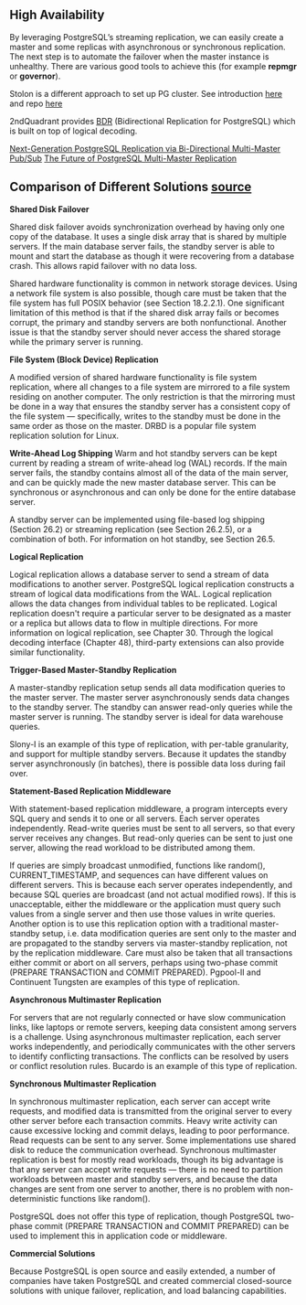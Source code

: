 ## High Availability

By leveraging PostgreSQL’s streaming replication, we can easily create a master and some replicas with asynchronous or synchronous replication. The next step is to automate the failover when the master instance is unhealthy. There are various good tools to achieve this (for example **repmgr** or **governor**).

Stolon is a different approach to set up PG cluster. See introduction [here](https://sgotti.dev/post/stolon-introduction/) and repo [here](https://github.com/sorintlab/stolon)

2ndQuadrant provides [BDR](https://wiki.postgresql.org/wiki/Multimaster) (Bidirectional Replication for PostgreSQL) which is built on top of logical decoding.

[Next-Generation PostgreSQL Replication via Bi-Directional Multi-Master Pub/Sub](https://www.youtube.com/watch?v=PEEsNOrD6BM)
[The Future of PostgreSQL Multi-Master Replication](https://www.youtube.com/watch?v=4klaPUjbMZo)

## Comparison of Different Solutions [source](https://www.postgresql.org/docs/12/different-replication-solutions.html)
**Shared Disk Failover**

Shared disk failover avoids synchronization overhead by having only one copy of the database. It uses a single disk array that is shared by multiple servers. If the main database server fails, the standby server is able to mount and start the database as though it were recovering from a database crash. This allows rapid failover with no data loss.

Shared hardware functionality is common in network storage devices. Using a network file system is also possible, though care must be taken that the file system has full POSIX behavior (see Section 18.2.2.1). One significant limitation of this method is that if the shared disk array fails or becomes corrupt, the primary and standby servers are both nonfunctional. Another issue is that the standby server should never access the shared storage while the primary server is running.

**File System (Block Device) Replication**

A modified version of shared hardware functionality is file system replication, where all changes to a file system are mirrored to a file system residing on another computer. The only restriction is that the mirroring must be done in a way that ensures the standby server has a consistent copy of the file system — specifically, writes to the standby must be done in the same order as those on the master. DRBD is a popular file system replication solution for Linux.

**Write-Ahead Log Shipping**
Warm and hot standby servers can be kept current by reading a stream of write-ahead log (WAL) records. If the main server fails, the standby contains almost all of the data of the main server, and can be quickly made the new master database server. This can be synchronous or asynchronous and can only be done for the entire database server.

A standby server can be implemented using file-based log shipping (Section 26.2) or streaming replication (see Section 26.2.5), or a combination of both. For information on hot standby, see Section 26.5.

**Logical Replication**

Logical replication allows a database server to send a stream of data modifications to another server. PostgreSQL logical replication constructs a stream of logical data modifications from the WAL. Logical replication allows the data changes from individual tables to be replicated. Logical replication doesn't require a particular server to be designated as a master or a replica but allows data to flow in multiple directions. For more information on logical replication, see Chapter 30. Through the logical decoding interface (Chapter 48), third-party extensions can also provide similar functionality.

**Trigger-Based Master-Standby Replication**

A master-standby replication setup sends all data modification queries to the master server. The master server asynchronously sends data changes to the standby server. The standby can answer read-only queries while the master server is running. The standby server is ideal for data warehouse queries.

Slony-I is an example of this type of replication, with per-table granularity, and support for multiple standby servers. Because it updates the standby server asynchronously (in batches), there is possible data loss during fail over.

**Statement-Based Replication Middleware**

With statement-based replication middleware, a program intercepts every SQL query and sends it to one or all servers. Each server operates independently. Read-write queries must be sent to all servers, so that every server receives any changes. But read-only queries can be sent to just one server, allowing the read workload to be distributed among them.

If queries are simply broadcast unmodified, functions like random(), CURRENT_TIMESTAMP, and sequences can have different values on different servers. This is because each server operates independently, and because SQL queries are broadcast (and not actual modified rows). If this is unacceptable, either the middleware or the application must query such values from a single server and then use those values in write queries. Another option is to use this replication option with a traditional master-standby setup, i.e. data modification queries are sent only to the master and are propagated to the standby servers via master-standby replication, not by the replication middleware. Care must also be taken that all transactions either commit or abort on all servers, perhaps using two-phase commit (PREPARE TRANSACTION and COMMIT PREPARED). Pgpool-II and Continuent Tungsten are examples of this type of replication.

**Asynchronous Multimaster Replication**

For servers that are not regularly connected or have slow communication links, like laptops or remote servers, keeping data consistent among servers is a challenge. Using asynchronous multimaster replication, each server works independently, and periodically communicates with the other servers to identify conflicting transactions. The conflicts can be resolved by users or conflict resolution rules. Bucardo is an example of this type of replication.

**Synchronous Multimaster Replication**

In synchronous multimaster replication, each server can accept write requests, and modified data is transmitted from the original server to every other server before each transaction commits. Heavy write activity can cause excessive locking and commit delays, leading to poor performance. Read requests can be sent to any server. Some implementations use shared disk to reduce the communication overhead. Synchronous multimaster replication is best for mostly read workloads, though its big advantage is that any server can accept write requests — there is no need to partition workloads between master and standby servers, and because the data changes are sent from one server to another, there is no problem with non-deterministic functions like random().

PostgreSQL does not offer this type of replication, though PostgreSQL two-phase commit (PREPARE TRANSACTION and COMMIT PREPARED) can be used to implement this in application code or middleware.

**Commercial Solutions**

Because PostgreSQL is open source and easily extended, a number of companies have taken PostgreSQL and created commercial closed-source solutions with unique failover, replication, and load balancing capabilities.
